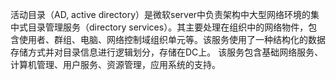 活动目录（AD, active directory）是微软server中负责架构中大型网络环境的集中式目录管理服务（directory services）。其主要处理在组织中的网络物件，包含使用者、群组、电脑、网络控制域组织单元等。该服务使用了一种结构化的数据存储方式并对目录信息进行逻辑划分，存储在DC上。
该服务包含基础网络服务、计算机管理、用户服务、资源管理，应用系统的支持。